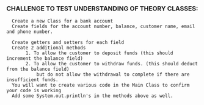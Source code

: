  ### CHALLENGE TO TEST UNDERSTANDING OF THEORY CLASSES:

      Create a new Class for a bank account
      Create fields for the account number, balance, customer name, email and phone number.

      Create getters and setters for each field
      Create 2 additional methods
           1. To allow the customer to deposit funds (this should increment the balance field)
           2. To allow the customer to withdraw funds. (this should deduct from the balance field)
               but do not allow the withdrawal to complete if there are insufficient funds.
      You will want to create various code in the Main Class to confirm your code is working
      Add some System.out.println's in the methods above as well.
